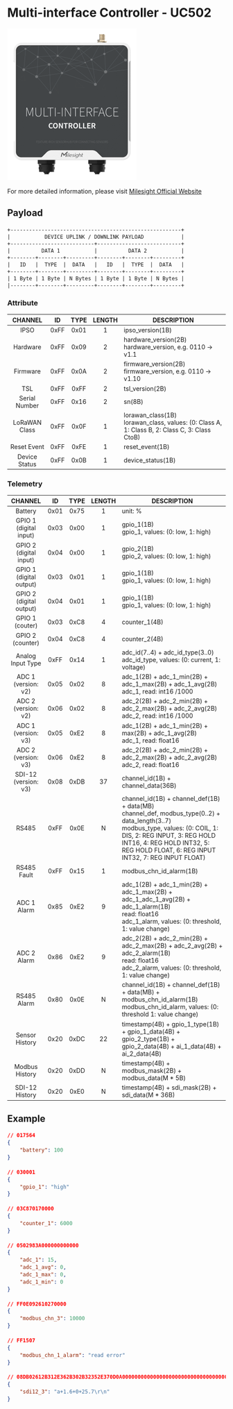 # Multi-interface Controller - UC502

![UC502](uc502-v3.png)

For more detailed information, please visit [Milesight Official Website](https://www.milesight.com/iot/product/iot-controller/uc50x)

## Payload

```
+-------------------------------------------------------+
|           DEVICE UPLINK / DOWNLINK PAYLOAD            |
+---------------------------+---------------------------+
|          DATA 1           |          DATA 2           |
+--------+--------+---------+--------+--------+---------+
|   ID   |  TYPE  |  DATA   |   ID   |  TYPE  |  DATA   |
+--------+--------+---------+--------+--------+---------+
| 1 Byte | 1 Byte | N Bytes | 1 Byte | 1 Byte | N Bytes |
|--------+--------+---------+--------+--------+---------+
```

### Attribute

|    CHANNEL    |  ID  | TYPE | LENGTH | DESCRIPTION                                                                                       |
| :-----------: | :--: | :--: | :----: | ------------------------------------------------------------------------------------------------ |
|     IPSO      | 0xFF | 0x01 |   1    | ipso_version(1B)                                                                                 |
|   Hardware    | 0xFF | 0x09 |   2    | hardware_version(2B)<br/>hardware_version, e.g. 0110 -> v1.1                                     |
|   Firmware    | 0xFF | 0x0A |   2    | firmware_version(2B)<br/>firmware_version, e.g. 0110 -> v1.10                                    |
|      TSL      | 0xFF | 0xFF |   2    | tsl_version(2B)                                                                                  |
| Serial Number | 0xFF | 0x16 |   2    | sn(8B)                                                                                           |
| LoRaWAN Class | 0xFF | 0x0F |   1    | lorawan_class(1B)<br/>lorawan_class, values: (0: Class A, 1: Class B, 2: Class C, 3: Class CtoB) |
|  Reset Event  | 0xFF | 0xFE |   1    | reset_event(1B)                                                                                  |
| Device Status | 0xFF | 0x0B |   1    | device_status(1B)                                                                                |

### Telemetry

|           CHANNEL           |  ID  | TYPE | LENGTH | DESCRIPTION                                                                                                                                                                                                                                                  |
| :-------------------------: | :--: | :--: | :----: | ------------------------------------------------------------------------------------------------------------------------------------------------------------------------------------------------------------------------------------------------------------ |
|           Battery           | 0x01 | 0x75 |   1    | unit: %                                                                                                                                                                                                                                                      |
| GPIO 1<br/>(digital input)  | 0x03 | 0x00 |   1    | gpio_1(1B)<br/>gpio_1, values: (0: low, 1: high)                                                                                                                                                                                                             |
| GPIO 2<br/>(digital input)  | 0x04 | 0x00 |   1    | gpio_2(1B)<br/>gpio_2, values: (0: low, 1: high)                                                                                                                                                                                                             |
| GPIO 1<br/>(digital output) | 0x03 | 0x01 |   1    | gpio_1(1B)<br/>gpio_1, values: (0: low, 1: high)                                                                                                                                                                                                             |
| GPIO 2<br/>(digital output) | 0x04 | 0x01 |   1    | gpio_1(1B)<br/>gpio_1, values: (0: low, 1: high)                                                                                                                                                                                                             |
|     GPIO 1<br/>(couter)     | 0x03 | 0xC8 |   4    | counter_1(4B)                                                                                                                                                                                                                                                |
|    GPIO 2<br/>(counter)     | 0x04 | 0xC8 |   4    | counter_2(4B)                                                                                                                                                                                                                                                |
|      Analog Input Type      | 0xFF | 0x14 |   1    | adc_id(7..4) + adc_id_type(3..0)<br/>adc_id_type, values: (0: current, 1: voltage)                                                                                                                                                                           |
|   ADC 1<br/>(version: v2)   | 0x05 | 0x02 |   8    | adc_1(2B) + adc_1_min(2B) + adc_1_max(2B) + adc_1_avg(2B)<br/>adc_1, read: int16 /1000                                                                                                                                                                       |
|   ADC 2<br/>(version: v2)   | 0x06 | 0x02 |   8    | adc_2(2B) + adc_2_min(2B) + adc_2_max(2B) + adc_2_avg(2B)<br/>adc_2, read: int16 /1000                                                                                                                                                                       |
|   ADC 1<br/>(version: v3)   | 0x05 | 0xE2 |   8    | adc_1(2B) + adc_1_min(2B) + max(2B) + adc_1_avg(2B)<br/>adc_1, read: float16                                                                                                                                                                                 |
|   ADC 2<br/>(version: v3)   | 0x06 | 0xE2 |   8    | adc_2(2B) + adc_2_min(2B) + adc_2_max(2B) + adc_2_avg(2B)<br/>adc_2, read: float16                                                                                                                                                                           |
|  SDI-12<br/>(version: v3)   | 0x08 | 0xDB |   37   | channel_id(1B) + channel_data(36B)                                                                                                                                                                                                                           |
|            RS485            | 0xFF | 0x0E |   N    | channel_id(1B) + channel_def(1B) + data(MB)<br/>channel_def, modbus_type(0..2) + data_length(3..7)<br/>modbus_type, values: (0: COIL, 1: DIS, 2: REG INPUT, 3: REG HOLD INT16, 4: REG HOLD INT32, 5: REG HOLD FLOAT, 6: REG INPUT INT32, 7: REG INPUT FLOAT) |
|         RS485 Fault         | 0xFF | 0x15 |   1    | modbus_chn_id_alarm(1B)                                                                                                                                                                                                                                      |
|         ADC 1 Alarm         | 0x85 | 0xE2 |   9    | adc_1(2B) + adc_1_min(2B) + adc_1_max(2B) + adc_1_adc_1_avg(2B) + adc_1_alarm(1B)<br/>read: float16<br/>adc_1_alarm, values: (0: threshold, 1: value change)                                                                                                 |
|         ADC 2 Alarm         | 0x86 | 0xE2 |   9    | adc_2(2B) + adc_2_min(2B) + adc_2_max(2B) + adc_2_avg(2B) + adc_2_alarm(1B)<br/>read: float16<br/>adc_2_alarm, values: (0: threshold, 1: value change)                                                                                                       |
|         RS485 Alarm         | 0x80 | 0x0E |   N    | channel_id(1B) + channel_def(1B) + data(MB) + modbus_chn_id_alarm(1B)<br/>modbus_chn_id_alarm, values: (0: threshold 1: value change)                                                                                                                        |
|       Sensor History        | 0x20 | 0xDC |   22   | timestamp(4B) + gpio_1_type(1B) + gpio_1_data(4B) + gpio_2_type(1B) + gpio_2_data(4B) + ai_1_data(4B) + ai_2_data(4B)                                                                                                                                        |
|       Modbus History        | 0x20 | 0xDD |   N    | timestamp(4B) + modbus_mask(2B) + modbus_data(M \* 5B)                                                                                                                                                                                                       |
|       SDI-12 History        | 0x20 | 0xE0 |   N    | timestamp(4B) + sdi_mask(2B) + sdi_data(M \* 36B)                                                                                                                                                                                                            |

## Example

```json
// 017564
{
    "battery": 100
}

// 030001
{
    "gpio_1": "high"
}

// 03C870170000
{
    "counter_1": 6000
}

// 0502983A000000000000
{
    "adc_1": 15,
    "adc_1_avg": 0,
    "adc_1_max": 0,
    "adc_1_min": 0
}

// FF0E092610270000
{
    "modbus_chn_3": 10000
}

// FF1507
{
    "modbus_chn_1_alarm": "read error"
}

// 08DB02612B312E362B302B32352E370D0A00000000000000000000000000000000000000000000
{
    "sdi12_3": "a+1.6+0+25.7\r\n"
}
```
